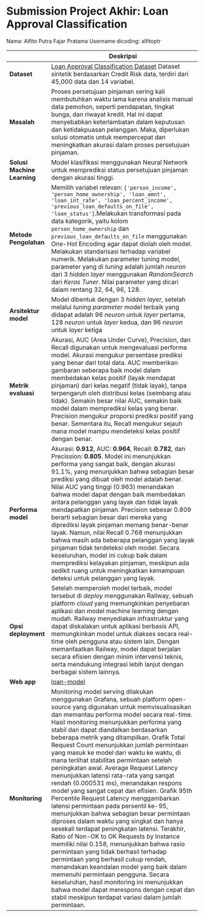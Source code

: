 
# Submission Project Akhir: Loan Approval Classification

Nama: Alfito Putra Fajar Pratama
Username dicoding: alfitoptr

|             | Deskripsi   |
| ----------- | ----------- |
| **Dataset** |[Loan Approval Classification Dataset](https://www.kaggle.com/datasets/taweilo/loan-approval-classification-data) Dataset sintetik berdasarkan Credit Risk data, terdiri dari 45,000 data dan 14 variabel.|
| **Masalah** |Proses persetujuan pinjaman sering kali membutuhkan waktu lama karena analisis manual data pemohon, seperti pendapatan, tingkat bunga, dan riwayat kredit. Hal ini dapat menyebabkan keterlambatan dalam keputusan dan ketidakpuasan pelanggan. Maka, diperlukan solusi otomatis untuk mempercepat dan meningkatkan akurasi dalam proses persetujuan pinjaman.|
| **Solusi Machine Learning**| Model klasifikasi menggunakan Neural Network untuk memprediksi status persetujuan pinjaman dengan akurasi tinggi.|
|**Metode Pengolahan**|Memilih variabel relevan: `['person_income', 'person_home_ownership', 'loan_amnt', 'loan_int_rate', 'loan_percent_income', 'previous_loan_defaults_on_file', 'loan_status']`.Melakukan transformasi pada data kategorik, yaitu kolom `person_home_ownership` dan `previous_loan_defaults_on_file` menggunakan One-Hot Encoding agar dapat diolah oleh model. Melakukan standarisasi terhadap variabel numerik. Melakukan parameter tuning model, parameter yang di _tuning_ adalah jumlah _neuron_ dari 3 _hidden layer_  menggunakan _RandomSearch_ dari _Keras Tuner_. Nilai parameter yang dicari dalam rentang 32, 64, 96, 128.|
| **Arsitektur model** | Model dibentuk dengan 3 _hidden layer_, setelah melalui _tuning parameter_ model terbaik yang didapat adalah 96 _neuron_ untuk _layer_ pertama, 128 _neuron_ untuk _layer_ kedua, dan 96 _neuron_ untuk _layer_ ketiga |
| **Metrik evaluasi** | Akurasi, AUC (Area Under Curve), Precision, dan Recall digunakan untuk mengevaluasi performa model. Akurasi mengukur persentase prediksi yang benar dari total data. AUC memberikan gambaran seberapa baik model dalam membedakan kelas positif (layak mendapat pinjaman) dari kelas negatif (tidak layak), tanpa terpengaruh oleh distribusi kelas (seimbang atau tidak). Semakin besar nilai AUC, semakin baik model dalam memprediksi kelas yang benar. Precision mengukur proporsi prediksi positif yang benar. Sementara itu, Recall mengukur sejauh mana model mampu mendeteksi kelas positif dengan benar.|
| **Performa model** | Akurasi: **0.912**, AUC: **0.964**, Recall: **0.782**, dan Precission: **0.805**. Model ini menunjukkan performa yang sangat baik, dengan akurasi 91.1%, yang menunjukkan bahwa sebagian besar prediksi yang dibuat oleh model adalah benar. Nilai AUC yang tinggi (0.963) menandakan bahwa model dapat dengan baik membedakan antara pelanggan yang layak dan tidak layak mendapatkan pinjaman. Precision sebesar 0.809 berarti sebagian besar dari mereka yang diprediksi layak pinjaman memang benar-benar layak. Namun, nilai Recall 0.768 menunjukkan bahwa masih ada beberapa pelanggan yang layak pinjaman tidak terdeteksi oleh model. Secara keseluruhan, model ini cukup baik dalam memprediksi kelayakan pinjaman, meskipun ada sedikit ruang untuk meningkatkan kemampuan deteksi untuk pelanggan yang layak. |
| **Opsi deployment** | Setelah memperoleh model terbaik, model tersebut di _deploy_ menggunakan Railway, sebuah platform _cloud_ yang memungkinkan penyebaran aplikasi dan model machine learning dengan mudah. Railway menyediakan infrastruktur yang dapat diskalakan untuk aplikasi berbasis API, memungkinkan model untuk diakses secara real-time oleh pengguna atau sistem lain. Dengan memanfaatkan Railway, model dapat berjalan secara efisien dengan minim intervensi teknis, serta mendukung integrasi lebih lanjut dengan berbagai sistem lainnya.|
| **Web app** | [loan-model](https://loanpredictions-production.up.railway.app/v1/models/loan-model/metadata)|
| **Monitoring** | Monitoring model serving dilakukan menggunakan Grafana, sebuah platform open-source yang digunakan untuk memvisualisasikan dan memantau performa model secara real-time. Hasil monitoring menunjukkan performa yang stabil dan dapat diandalkan berdasarkan beberapa metrik yang ditampilkan. Grafik Total Request Count menunjukkan jumlah permintaan yang masuk ke model dari waktu ke waktu, di mana terlihat stabilitas permintaan setelah peningkatan awal. Average Request Latency menunjukkan latensi rata-rata yang sangat rendah (0.000531 ms), menandakan respons model yang sangat cepat dan efisien. Grafik 95th Percentile Request Latency menggambarkan latensi permintaan pada persentil ke-95, menunjukkan bahwa sebagian besar permintaan diproses dalam waktu yang singkat dan hanya sesekali terdapat peningkatan latensi. Terakhir, Ratio of Non-OK to OK Requests by Instance memiliki nilai 0.158, menunjukkan bahwa rasio permintaan yang tidak berhasil terhadap permintaan yang berhasil cukup rendah, menandakan keandalan model yang baik dalam memenuhi permintaan pengguna. Secara keseluruhan, hasil monitoring ini menunjukkan bahwa model dapat merespons dengan cepat dan stabil meskipun terdapat variasi dalam jumlah permintaan. |